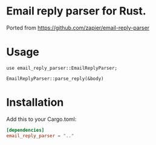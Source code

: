 # Email reply parser for Rust.

Ported from https://github.com/zapier/email-reply-parser

# Usage

```
use email_reply_parser::EmailReplyParser;

EmailReplyParser::parse_reply(&body)
```

# Installation

Add this to your Cargo.toml:

```toml
[dependencies]
email_reply_parser = ".."
```
